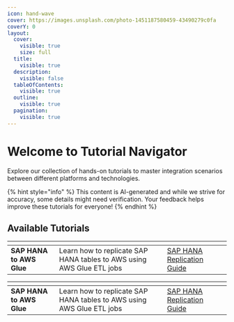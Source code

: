 ```yaml
---
icon: hand-wave
cover: https://images.unsplash.com/photo-1451187580459-43490279c0fa
coverY: 0
layout:
  cover:
    visible: true
    size: full
  title:
    visible: true
  description:
    visible: false
  tableOfContents:
    visible: true
  outline:
    visible: true
  pagination:
    visible: true
---
```


# Welcome to Tutorial Navigator

Explore our collection of hands-on tutorials to master integration scenarios between different platforms and technologies.

{% hint style="info" %}
This content is AI-generated and while we strive for accuracy, some details might need verification. Your feedback helps improve these tutorials for everyone!
{% endhint %}

## Available Tutorials

<table data-view="cards"><thead><tr><th></th><th></th><th data-hidden data-card-target data-type="content-ref"></th></tr></thead><tbody><tr><td><strong>SAP HANA to AWS Glue</strong></td><td>Learn how to replicate SAP HANA tables to AWS using AWS Glue ETL jobs</td><td><a href="tutorials/hana-glue/README.md">SAP HANA Replication Guide</a></td></tr></tbody></table><table data-view="cards"><thead><tr><th></th><th></th><th data-hidden data-card-target data-type="content-ref"></th></tr></thead><tbody><tr><td><strong>SAP HANA to AWS Glue</strong></td><td>Learn how to replicate SAP HANA tables to AWS using AWS Glue ETL jobs</td><td><a href="tutorials/hana-glue/README.md">SAP HANA Replication Guide</a></td></tr></tbody></table>